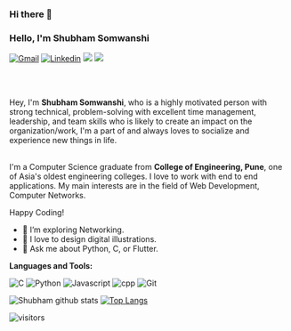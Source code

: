 ### Hi there 👋

<!--
**shu3102/shu3102** is a ✨ _special_ ✨ repository because its `README.md` (this file) appears on your GitHub profile.

Here are some ideas to get you started:

- 🔭 I’m currently working on ...
- 🌱 I’m currently learning ...
- 👯 I’m looking to collaborate on ...
- 🤔 I’m looking for help with ...
- 💬 Ask me about ...
- 📫 How to reach me: ...
- 😄 Pronouns: ...
- ⚡ Fun fact: ...
-->


### Hello, I'm Shubham Somwanshi

[![Gmail](https://img.shields.io/badge/Gmail-BB001B?style=for-the-badge&logo=gmail&logoColor=white)](mailto:shubhams3102@gmail.com)
[![Linkedin](https://img.shields.io/badge/LinkedIn-0e76a8?style=for-the-badge&logo=linkedin&logoColor=white)](https://www.linkedin.com/in/shubham-somwanshi-66b07a1b6/)
[![](https://img.shields.io/badge/Twitter-1DA1F2?style=for-the-badge&logo=twitter&logoColor=white)](https://twitter.com/shubh3102)
[![](https://img.shields.io/badge/Instagram-E4405F?style=for-the-badge&logo=instagram&logoColor=white)](https://www.instagram.com/__shubh__s_/)


<br />
<br />

Hey, I'm **Shubham Somwanshi**, who is a highly motivated person with strong technical, problem-solving with excellent time management, leadership, and team skills who is likely to create an impact on the organization/work, I'm a part of and always loves to socialize and experience new things in life. 


<br />
I'm a Computer Science graduate from <b>College of Engineering, Pune</b>, one of Asia's oldest engineering colleges. I love to work with end to end applications. My main interests are in the field of Web Development, Computer Networks.  


Happy Coding!

- 🌱 I’m exploring Networking.
- 🔭 I love to design digital illustrations. 
- 💬 Ask me about Python, C, or Flutter.


**Languages and Tools:**  
<p>
  <img alt="C" src="https://img.shields.io/badge/C-00599C?style=for-the-badge&logo=c&logoColor=white"/>
<img alt="Python" src="https://img.shields.io/badge/Python-3776AB?style=for-the-badge&logo=python&logoColor=white"/>
  <img alt="Javascript" src="https://img.shields.io/badge/JavaScript-F7DF1E?style=for-the-badge&logo=javascript&logoColor=black"/>
  <img alt = "cpp" src="https://img.shields.io/badge/C++-cyan?style=for-the-badge&logo=c%2B%2B&logoColor=white">
  <img alt = "Git" src="https://img.shields.io/badge/git-black?style=for-the-badge&logo=git&logoColor=white">
</p>



![Shubham github stats](https://github-readme-stats.vercel.app/api?username=shu3102&show_icons=true&theme=radical) [![Top Langs](https://github-readme-stats.vercel.app/api/top-langs/?username=shu3102&&hide=scss,prolog&&langs_count=8&layout=compact&show_icons=true&theme=radical)](https://github.com/shu3102/github-readme-stats)



![visitors](https://visitor-badge.laobi.icu/badge?page_id=shu3102.shu3102)
 
